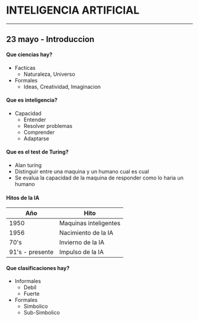 # INTELIGENCIA ARTIFICIAL

*** 

## 23 mayo - Introduccion

#### Que ciencias hay?

* Facticas
    * Naturaleza, Universo
* Formales
    * Ideas, Creatividad, Imaginacion

#### Que es inteligencia?

* Capacidad
    * Entender
    * Resolver problemas
    * Comprender
    * Adaptarse

#### Que es el test de Turing?

* Alan turing
* Distinguir entre una maquina y un humano cual es cual
* Se evalua la capacidad de la maquina de responder como lo haria un humano

#### Hitos de la IA

| Año | Hito |
| - | - |
| 1950 | Maquinas inteligentes |
| 1956 | Nacimiento de la IA |
| 70's | Invierno de la IA |
| 91's - presente | Impulso de la IA |

#### Que clasificaciones hay?

* Informales
    * Debil
    * Fuerte
* Formales
    * Simbolico
    * Sub-Simbolico
